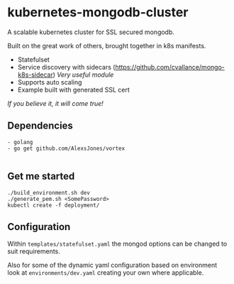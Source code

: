 # kubernetes-mongodb-cluster

A scalable kubernetes cluster for SSL secured mongodb.

Built on the great work of others, brought together in k8s manifests.

- Statefulset
- Service discovery with sidecars (https://github.com/cvallance/mongo-k8s-sidecar) _Very useful module_
- Supports auto scaling
- Example built with generated SSL cert

_If you believe it, it will come true!_

## Dependencies

```
- golang
- go get github.com/AlexsJones/vortex


```
## Get me started

```
./build_environment.sh dev
./generate_pem.sh <SomePassword>
kubectl create -f deployment/
```

## Configuration

Within `templates/statefulset.yaml` the mongod options can be changed to suit requirements.

Also for some of the dynamic yaml configuration based on environment look at `environments/dev.yaml` creating your own where applicable.
